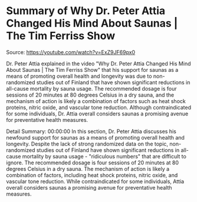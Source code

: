 # Summary of Why Dr. Peter Attia Changed His Mind About Saunas | The Tim Ferriss Show

Source: https://youtube.com/watch?v=ExZ9JF69px0

Dr. Peter Attia explained in the video "Why Dr. Peter Attia Changed His Mind About Saunas | The Tim Ferriss Show" that his support for saunas as a means of promoting overall health and longevity was due to non-randomized studies out of Finland that have shown significant reductions in all-cause mortality by sauna usage. The recommended dosage is four sessions of 20 minutes at 80 degrees Celsius in a dry sauna, and the mechanism of action is likely a combination of factors such as heat shock proteins, nitric oxide, and vascular tone reduction. Although contraindicated for some individuals, Dr. Attia overall considers saunas a promising avenue for preventative health measures.

Detail Summary: 
00:00:00
In this section, Dr. Peter Attia discusses his newfound support for saunas as a means of promoting overall health and longevity. Despite the lack of strong randomized data on the topic, non-randomized studies out of Finland have shown significant reductions in all-cause mortality by sauna usage - "ridiculous numbers" that are difficult to ignore. The recommended dosage is four sessions of 20 minutes at 80 degrees Celsius in a dry sauna. The mechanism of action is likely a combination of factors, including heat shock proteins, nitric oxide, and vascular tone reduction. While contraindicated for some individuals, Attia overall considers saunas a promising avenue for preventative health measures.


